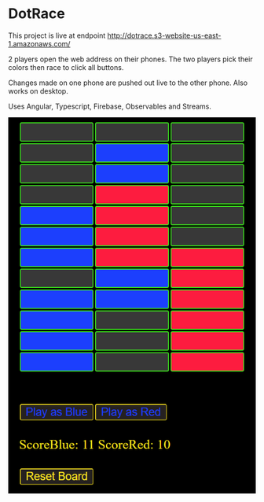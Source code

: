 # DotRace

This project is live at endpoint http://dotrace.s3-website-us-east-1.amazonaws.com/

2 players open the web address on their phones. The two players pick their colors then race to click all buttons.

Changes made on one phone are pushed out live to the other phone. Also works on desktop.

Uses Angular, Typescript, Firebase, Observables and Streams.

![](screenshot/screenshot.png)
